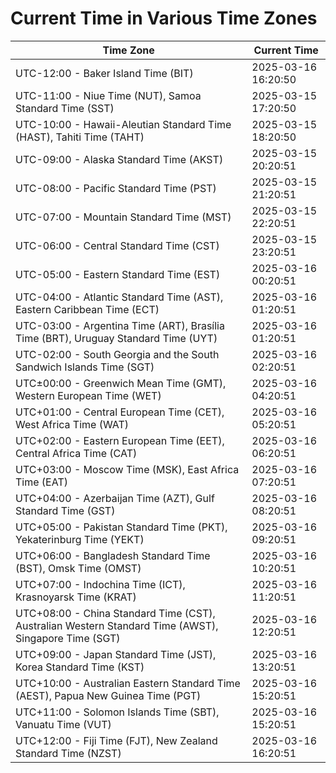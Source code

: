 # Current Time in Various Time Zones

| Time Zone | Current Time |
|-----------|--------------|
| UTC-12:00 - Baker Island Time (BIT) | 2025-03-16 16:20:50 |
| UTC-11:00 - Niue Time (NUT), Samoa Standard Time (SST) | 2025-03-15 17:20:50 |
| UTC-10:00 - Hawaii-Aleutian Standard Time (HAST), Tahiti Time (TAHT) | 2025-03-15 18:20:50 |
| UTC-09:00 - Alaska Standard Time (AKST) | 2025-03-15 20:20:51 |
| UTC-08:00 - Pacific Standard Time (PST) | 2025-03-15 21:20:51 |
| UTC-07:00 - Mountain Standard Time (MST) | 2025-03-15 22:20:51 |
| UTC-06:00 - Central Standard Time (CST) | 2025-03-15 23:20:51 |
| UTC-05:00 - Eastern Standard Time (EST) | 2025-03-16 00:20:51 |
| UTC-04:00 - Atlantic Standard Time (AST), Eastern Caribbean Time (ECT) | 2025-03-16 01:20:51 |
| UTC-03:00 - Argentina Time (ART), Brasília Time (BRT), Uruguay Standard Time (UYT) | 2025-03-16 01:20:51 |
| UTC-02:00 - South Georgia and the South Sandwich Islands Time (SGT) | 2025-03-16 02:20:51 |
| UTC±00:00 - Greenwich Mean Time (GMT), Western European Time (WET) | 2025-03-16 04:20:51 |
| UTC+01:00 - Central European Time (CET), West Africa Time (WAT) | 2025-03-16 05:20:51 |
| UTC+02:00 - Eastern European Time (EET), Central Africa Time (CAT) | 2025-03-16 06:20:51 |
| UTC+03:00 - Moscow Time (MSK), East Africa Time (EAT) | 2025-03-16 07:20:51 |
| UTC+04:00 - Azerbaijan Time (AZT), Gulf Standard Time (GST) | 2025-03-16 08:20:51 |
| UTC+05:00 - Pakistan Standard Time (PKT), Yekaterinburg Time (YEKT) | 2025-03-16 09:20:51 |
| UTC+06:00 - Bangladesh Standard Time (BST), Omsk Time (OMST) | 2025-03-16 10:20:51 |
| UTC+07:00 - Indochina Time (ICT), Krasnoyarsk Time (KRAT) | 2025-03-16 11:20:51 |
| UTC+08:00 - China Standard Time (CST), Australian Western Standard Time (AWST), Singapore Time (SGT) | 2025-03-16 12:20:51 |
| UTC+09:00 - Japan Standard Time (JST), Korea Standard Time (KST) | 2025-03-16 13:20:51 |
| UTC+10:00 - Australian Eastern Standard Time (AEST), Papua New Guinea Time (PGT) | 2025-03-16 15:20:51 |
| UTC+11:00 - Solomon Islands Time (SBT), Vanuatu Time (VUT) | 2025-03-16 15:20:51 |
| UTC+12:00 - Fiji Time (FJT), New Zealand Standard Time (NZST) | 2025-03-16 16:20:51 |
